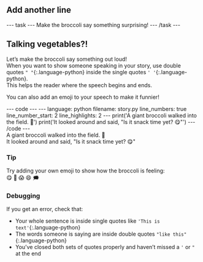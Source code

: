 <h2 class="c-project-heading--task">Add another line</h2>
--- task ---
Make the broccoli say something surprising!
--- /task ---

<h2 class="c-project-heading--explainer">Talking vegetables?!</h2>

Let’s make the broccoli say something out loud!  
When you want to show someone speaking in your story, use double quotes `" "`{:.language-python} inside the single quotes `' '`{:.language-python}.  
This helps the reader where the speech begins and ends.

You can also add an emoji to your speech to make it funnier!

<div class="c-project-code">
--- code ---
---
language: python
filename: story.py
line_numbers: true
line_number_start: 2
line_highlights: 2
---
print('A giant broccoli walked into the field. 🥦')
print('It looked around and said, "Is it snack time yet? 😋"')
--- /code ---
</div>

<div class="c-project-output">
A giant broccoli walked into the field. 🥦 <br />
It looked around and said, "Is it snack time yet? 😋"
</div>

<div class="c-project-callout c-project-callout--tip">

### Tip

Try adding your own emoji to show how the broccoli is feeling:  <br />
😋 🤔 😱 😄 🗯️

</div>

<div class="c-project-callout c-project-callout--debug">

### Debugging

If you get an error, check that:
- Your whole sentence is inside single quotes like `'This is text'`{:.language-python}
- The words someone is saying are inside double quotes `"like this"`{:.language-python}
- You’ve closed both sets of quotes properly and haven’t missed a `'` or `"` at the end

</div>
